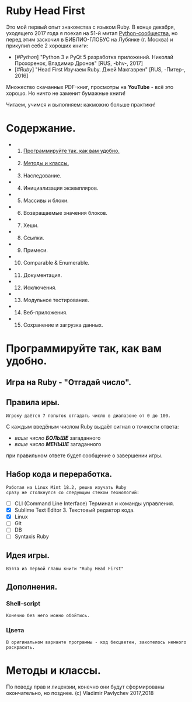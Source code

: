 Ruby Head First
====================
 
 Это мой первый опыт знакомства с языком Ruby. В конце декабря, уходящего 2017 года я поехал на 51-й митап [Python-сообщества](http://www.moscowpython.ru/), но перед этим заскочил в БИБЛИО-ГЛОБУС на Лубянке (г. Москва) и прикупил себе 2 хороших книги:
 - [_#Python_] "Python 3 и PyQt 5 разработка приложений. Николай Прохоренок, Владимир Дронов" [RUS, -bhv-, 2017]
 - [_#Ruby_] "Head First Изучаем Ruby. Джей Макгаврен" [RUS, -Питер-, 2016]

Множество скачанных PDF-книг, просмотры на **YouTube** - всё это хорошо. Но ничто не заменит бумажные книги!

Читаем, учимся и выполняем: какможно больше практики!


Содержание.
===============
- 01. [Программируйте так, как вам удобно.](#chapter-01)
- 02. [Методы и классы.](#chapter-02)
- 03. Наследование.
- 04. Инициализация экземпляров.
- 05. Массивы и блоки.
- 06. Возвращаемые значения блоков.
- 07. Хеши.
- 08. Ссылки.
- 09. Примеси.
- 10. Comparable & Enumerable.
- 11. Документация.
- 12. Исключения.
- 13. Модульное тестирование.
- 14. Веб-приложения.
- 15. Сохранение и загрузка данных.

<a name="chapter-01"></a>
Программируйте так, как вам удобно.
============================================

Игра на Ruby - "Отгадай число".
-----------------------------------

## Правила иры.

	Игроку даётся 7 попыток отгадать число в диапазоне от 0 до 100.

С каждым введёным числом Ruby выдаёт сигнал о точности ответа:
- _ваше число **БОЛЬШЕ**_ загаданного 
- _ваше число **МЕНЬШЕ**_ загаданного

при правильном ответе будет сообщение о завершении игры.


## Набор кода и переработка.

	Работая на Linux Mint 18.2, решив изучать Ruby 
	сразу же столкнулся со следующим стеком технологий:

- [ ] CLI (Command Line Interface) Терминал и команды управления.
- [x] Sublime Text Editor 3. Текстовый редактор кода.
- [x] Linux
- [ ] Git
- [ ] DB 
- [ ] Syntaxis Ruby

## Идея игры.

	Взята из первой главы книги "Ruby Head First"

## Дополнения.

### Shell-script

	Конечно без него можно обойтись.

### Цвета

	В оригинальном варианте программы - код бесцветен, захотелось немного раскрасить.


<a name="chapter-02"></a>
Методы и классы.
=====================


По поводу прав и лицензии, конечно они будут сформированы окончательно, но позднее.
(с) Vladimir Pavlychev 2017,2018